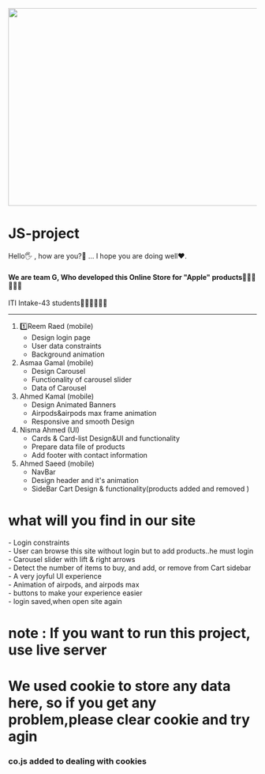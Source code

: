 <img src="header.svg" width="800" height="400">

# JS-project

<p>Hello🖐 , how are you?🤔 ... I hope you are doing well❤️.
<h4>We are team G, Who developed this Online Store for "Apple" products🧑🏻‍💻👨🏻‍💻</h4>

<p>ITI Intake-43 students👨🏻‍🎓👩🏻‍🎓</p>
<hr>
<ol>
  <li>1️⃣Reem Raed (mobile)
    <ul>
      <li>Design login page</li>
      <li>User data constraints</li>
      <li>Background animation</li>
    </ul>
  </li>
  <li>Asmaa Gamal (mobile)
    <ul>
      <li>Design Carousel</li>
      <li>Functionality of carousel slider</li>
      <li>Data of Carousel</li>
    </ul>
  </li>
  <li>Ahmed Kamal (mobile)
    <ul>
      <li>Design Animated Banners</li>
      <li>Airpods&airpods max frame animation</li>
      <li>Responsive and smooth Design</li>
    </ul>
  </li>
  <li>Nisma Ahmed (UI)
    <ul>
      <li>Cards & Card-list Design&UI and functionality</li>
      <li>Prepare data file of products</li>
      <li>Add footer with contact information</li>
    </ul>
  </li>
  <li>Ahmed Saeed (mobile)
    <ul>
      <li>NavBar</li>
      <li>Design header and it's animation</li>
      <li>SideBar Cart Design & functionality(products added and removed )</li>
    </ul>
  </li>
</ol>
<h1><b>what will you find in our site</b></h1>
  - Login constraints<br>
  - User can browse this site without login but to add products..he must login<br>
  - Carousel slider with lift & right arrows<br>
  - Detect the number of items to buy, and add, or remove from Cart sidebar<br>
  - A very joyful UI experience<br>
  - Animation of airpods, and airpods max<br>
  - buttons to make your experience easier<br>
  - login saved,when open site again<br>
 
<h1>note : If you want to run this project, use live server</h1>
<h1>We used cookie to store any data here, so if you get any problem,please clear cookie and try agin</h1> 

<h3>co.js added to dealing with cookies</h3>
